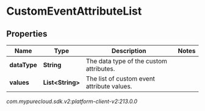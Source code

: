 # CustomEventAttributeList


## Properties

| Name | Type | Description | Notes |
| ------------ | ------------- | ------------- | ------------- |
| **dataType** | **String** | The data type of the custom attributes. |  |
| **values** | **List&lt;String&gt;** | The list of custom event attribute values. |  |




_com.mypurecloud.sdk.v2:platform-client-v2:213.0.0_
